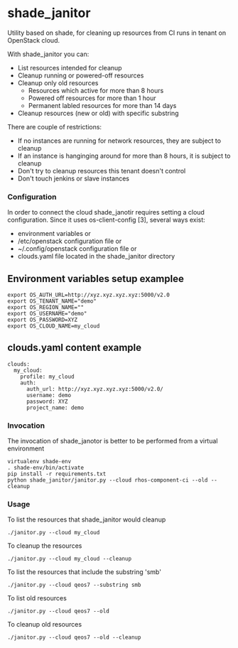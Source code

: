 # shade_janitor

Utility based on shade, for cleaning up resources from CI runs in tenant on
OpenStack cloud.

With shade_janitor you can:

* List resources intended for cleanup
* Cleanup running or powered-off resources
* Cleanup only old resources
    - Resources which active for more than 8 hours
    - Powered off resources for more than 1 hour
    - Permanent labled resources for more than 14 days
* Cleanup resources (new or old) with specific substring

There are couple of restrictions:

* If no instances are running for network resources, they are subject to cleanup
* If an instance is hanginging around for more than 8 hours, it is subject to cleanup
* Don't try to cleanup resources this tenant doesn't control
* Don't touch jenkins or slave instances

### Configuration
In order to connect the cloud shade_janotir requires setting a cloud configuration.
Since it uses os-client-config [3], several ways exist:

* environment variables or
* /etc/openstack configuration file or
* ~/.config/openstack configuration file or
* clouds.yaml file located in the shade_janitor directory

## Environment variables setup examplee
```
export OS_AUTH_URL=http://xyz.xyz.xyz.xyz:5000/v2.0
export OS_TENANT_NAME="demo"
export OS_REGION_NAME=""
export OS_USERNAME="demo"
export OS_PASSWORD=XYZ
export OS_CLOUD_NAME=my_cloud
```
 
## clouds.yaml content example
```
clouds:
  my_cloud:
    profile: my_cloud
    auth:
      auth_url: http://xyz.xyz.xyz.xyz:5000/v2.0/
      username: demo
      password: XYZ
      project_name: demo
```
### Invocation 
The invocation of shade_janotor is better to be performed from a virtual environment
```
virtualenv shade-env
. shade-env/bin/activate
pip install -r requirements.txt
python shade_janitor/janitor.py --cloud rhos-component-ci --old --cleanup
```

### Usage

To list the resources that shade_janitor would cleanup

    ./janitor.py --cloud my_cloud

To cleanup the resources

    ./janitor.py --cloud my_cloud --cleanup

To list the resources that include the substring 'smb'

    ./janitor.py --cloud qeos7 --substring smb

To list old resources

    ./janitor.py --cloud qeos7 --old

To cleanup old resources

    ./janitor.py --cloud qeos7 --old --cleanup
